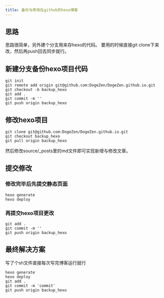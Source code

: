 ```yaml
---
title: 备份与修改在github的hexo博客
---
```

## 思路
思路很简单，另外建个分支用来存hexo的代码。
要用的时候直接git clone下来改，然后再push回去同步就行。

## 新建分支备份hexo项目代码
```shell
git init 
git remote add origin git@github.com:DogeZen/DogeZen.github.io.git
git checkout -b backup_hexo
git add .
git commit -m ''
git push origin backup_hexo
```
## 修改hexo项目
```shell
git clone git@github.com:DogeZen/DogeZen.github.io.git
git checkout backup_hexo
git pull origin backup_hexo
```
然后修改source/_posts里的md文件即可实现新增与修改文章。

## 提交修改
### 修改完毕后先提交静态页面
```shell
hexo generate
hexo deploy
```
### 再提交hexo项目更改
```shell
git add .
git commit -m ''
git push origin backup_hexo
```

## 最终解决方案

写了个sh文件直接每次写完博客运行就行

```shell
hexo generate
hexo deploy
git add .
git commit -m 'commit'
git push origin backup_hexo

```

